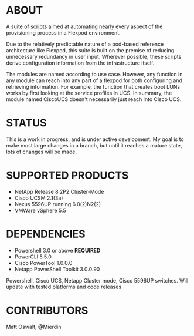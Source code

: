 # ABOUT

A suite of scripts aimed at automating nearly every aspect of the provisioning process in a Flexpod environment. 

Due to the relatively predictable nature of a pod-based reference architecture like Flexpod, this suite is built on the premise of reducing unnecessary redundancy in user input. Wherever possible, these scripts derive configuration information from the infrastructure itself.

The modules are named according to use case. However, any function in any module can reach into any part of a flexpod for both configuring and retrieving information. 
For example, the function that creates boot LUNs works by first looking at the service profiles in UCS. 
In summary, the module named CiscoUCS doesn't necessarily just reach into Cisco UCS.

# STATUS

This is a work in progress, and is under active development. My goal is to make most large changes in a branch, but until it reaches a mature state, lots of changes will be made.

# SUPPORTED PRODUCTS

- NetApp Release 8.2P2 Cluster-Mode
- Cisco UCSM 2.1(3a)
- Nexus 5596UP running 6.0(2)N2(2)
- VMWare vSphere 5.5

# DEPENDENCIES

- Powershell 3.0 or above **REQUIRED**
- PowerCLI 5.5.0
- Cisco PowerTool 1.0.0.0
- Netapp PowerShell Toolkit 3.0.0.90

Powershell, Cisco UCS, Netapp Cluster mode, Cisco 5596UP switches.
Will update with tested platforms and code releases

# CONTRIBUTORS

Matt Oswalt, @Mierdin
